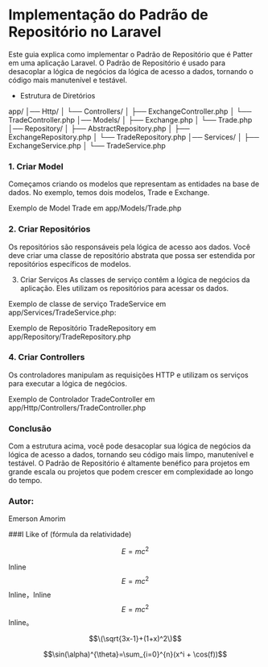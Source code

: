 # Implementação do Padrão de Repositório no Laravel
Este guia explica como implementar o Padrão de Repositório que é Patter em uma aplicação Laravel. O Padrão de Repositório é usado para desacoplar a lógica de negócios da lógica de acesso a dados, tornando o código mais manutenível e testável.

- Estrutura de Diretórios

app/
│── Http/
│   └── Controllers/
│       ├── ExchangeController.php
│       └── TradeController.php
│── Models/
│   ├── Exchange.php
│   └── Trade.php
│── Repository/
│   ├── AbstractRepository.php
│   ├── ExchangeRepository.php
│   └── TradeRepository.php
│── Services/
│   ├── ExchangeService.php
│   └── TradeService.php


### 1. Criar Model
Começamos criando os modelos que representam as entidades na base de dados. No exemplo, temos dois modelos, Trade e Exchange.

Exemplo de Model Trade em app/Models/Trade.php

### 2. Criar Repositórios
Os repositórios são responsáveis pela lógica de acesso aos dados. Você deve criar uma classe de repositório abstrata que possa ser estendida por repositórios específicos de modelos.

3. Criar Serviços
As classes de serviço contêm a lógica de negócios da aplicação. Eles utilizam os repositórios para acessar os dados.

Exemplo de classe de serviço TradeService em app/Services/TradeService.php:

Exemplo de Repositório TradeRepository em app/Repository/TradeRepository.php

### 4. Criar Controllers
Os controladores manipulam as requisições HTTP e utilizam os serviços para executar a lógica de negócios.

Exemplo de Controlador TradeController em app/Http/Controllers/TradeController.php

### Conclusão
Com a estrutura acima, você pode desacoplar sua lógica de negócios da lógica de acesso a dados, tornando seu código mais limpo, manutenível e testável. O Padrão de Repositório é altamente benéfico para projetos em grande escala ou projetos que podem crescer em complexidade ao longo do tempo.

### Autor:
Emerson Amorim
            
###I Like of (fórmula da relatividade)
   
$$E=mc^2$$

Inline $$E=mc^2$$ Inline，Inline $$E=mc^2$$ Inline。

$$\(\sqrt{3x-1}+(1+x)^2\)$$
                    
$$\sin(\alpha)^{\theta}=\sum_{i=0}^{n}(x^i + \cos(f))$$
                